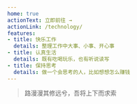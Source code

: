 ```yaml
---
home: true
actionText: 立即前往 →
actionLink: /technology/
features:
- title: 快乐工作
  details: 整理工作中大事、小事、开心事
- title: 认真生活
  details: 既有吃喝玩乐，也有听说读写
- title: 保持思考
  details: 做一个会思考的人，比如想想怎么赚钱
---
```


> 路漫漫其修远兮，吾将上下而求索

